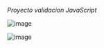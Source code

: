 *Proyecto validacion JavaScript*

![image](https://github.com/user-attachments/assets/435975c1-84eb-4930-81d8-a60540565cc7)



![image](https://github.com/user-attachments/assets/c40bfcaa-2c86-46c3-809e-3d1fe28d8305)
